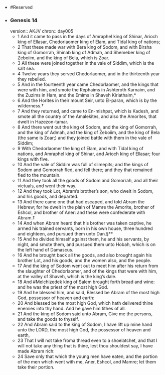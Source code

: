 - #Reserved
- ### Genesis 14
  version:: AKJV
  chron:: day005
	- 1 And it came to pass in the days of Amraphel king of Shinar, Arioch king of Ellasar, Chedorlaomer king of Elam, and Tidal king of nations;
	- 2 That these made war with Bera king of Sodom, and with Birsha king of Gomorrah, Shinab king of Admah, and Shemeber king of Zeboiim, and the king of Bela, which is Zoar.
	- 3 All these were joined together in the vale of Siddim, which is the salt sea.
	- 4 Twelve years they served Chedorlaomer, and in the thirteenth year they rebelled.
	- 5 And in the fourteenth year came Chedorlaomer, and the kings that were with him, and smote the Rephaims in Ashteroth Karnaim, and the Zuzims in Ham, and the Emims in Shaveh Kiriathaim,*
	- 6 And the Horites in their mount Seir, unto El-paran, which is by the wilderness.†
	- 7 And they returned, and came to En-mishpat, which is Kadesh, and smote all the country of the Amalekites, and also the Amorites, that dwelt in Hazezon-tamar.
	- 8 And there went out the king of Sodom, and the king of Gomorrah, and the king of Admah, and the king of Zeboiim, and the king of Bela (the same is Zoar;) and they joined battle with them in the vale of Siddim;
    - 9 With Chedorlaomer the king of Elam, and with Tidal king of nations, and Amraphel king of Shinar, and Arioch king of Ellasar; four kings with five.
	- 10 And the vale of Siddim was full of slimepits; and the kings of Sodom and Gomorrah fled, and fell there; and they that remained fled to the mountain.
	- 11 And they took all the goods of Sodom and Gomorrah, and all their victuals, and went their way.
	- 12 And they took Lot, Abram’s brother’s son, who dwelt in Sodom, and his goods, and departed.
	- 13 And there came one that had escaped, and told Abram the Hebrew; for he dwelt in the plain of Mamre the Amorite, brother of Eshcol, and brother of Aner: and these were confederate with Abram.‡
	- 14 And when Abram heard that his brother was taken captive, he armed his trained servants, born in his own house, three hundred and eighteen, and pursued them unto Dan.§**
	- 15 And he divided himself against them, he and his servants, by night, and smote them, and pursued them unto Hobah, which is on the left hand of Damascus.
	- 16 And he brought back all the goods, and also brought again his brother Lot, and his goods, and the women also, and the people.
	- 17 And the king of Sodom went out to meet him after his return from the slaughter of Chedorlaomer, and of the kings that were with him, at the valley of Shaveh, which is the king’s dale.
	- 18 And #Melchizedek king of Salem brought forth bread and wine: and he was the priest of the most high God.
	- 19 And he blessed him, and said, Blessed be Abram of the most high God, possessor of heaven and earth:
	- 20 And blessed be the most high God, which hath delivered thine enemies into thy hand. And he gave him tithes of all.
	- 21 And the king of Sodom said unto Abram, Give me the persons, and take the goods to thyself.
	- 22 And Abram said to the king of Sodom, I have lift up mine hand unto the LORD, the most high God, the possessor of heaven and earth,
	- 23 That I will not take froma thread even to a shoelatchet, and that I will not take any thing that is thine, lest thou shouldest say, I have made Abram rich:
	- 24 Save only that which the young men have eaten, and the portion of the men which went with me, Aner, Eshcol, and Mamre; let them take their portion.
